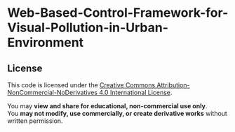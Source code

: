 # Web-Based-Control-Framework-for-Visual-Pollution-in-Urban-Environment
## License

This code is licensed under the 
[Creative Commons Attribution-NonCommercial-NoDerivatives 4.0 International License](http://creativecommons.org/licenses/by-nc-nd/4.0/).

You may **view and share for educational, non-commercial use only**.  
You **may not modify, use commercially, or create derivative works** without written permission.
